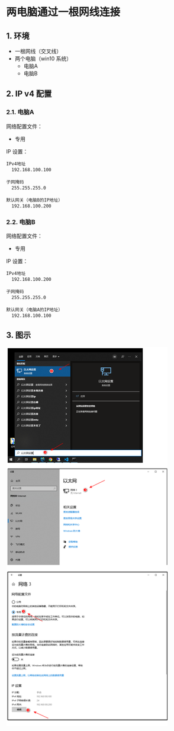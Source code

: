# 两电脑通过一根网线连接

## 1. 环境

* 一根网线（交叉线）
* 两个电脑（win10 系统）
  * 电脑A
  * 电脑B

## 2. IP v4 配置

### 2.1. 电脑A

网络配置文件：

* 专用


IP 设置：

```text
IPv4地址
  192.168.100.100

子网掩码
  255.255.255.0

默认网关（电脑B的IP地址）
  192.168.100.200
```

### 2.2. 电脑B

网络配置文件：

* 专用


IP 设置：

```text
IPv4地址
  192.168.100.200

子网掩码
  255.255.255.0

默认网关（电脑A的IP地址）
  192.168.100.100
```

## 3. 图示

![win10_connect_two_computer.png](../../_images/win10_connect_two_computer.png)
